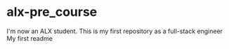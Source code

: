 # alx-pre_course
I'm now an ALX student. This is my first repository as a full-stack engineer
My first readme
